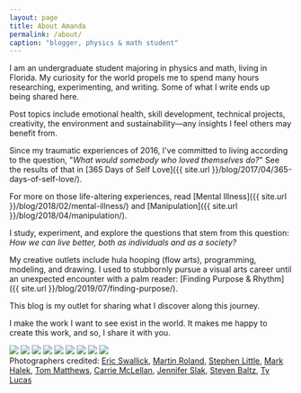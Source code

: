 ```yaml
---
layout: page
title: About Amanda
permalink: /about/
caption: "blogger, physics & math student"
---
```


I am an undergraduate student majoring in physics and math, living in Florida. My curiosity for the world propels me to spend many hours researching, experimenting, and writing. Some of what I write ends up being shared here.

Post topics include emotional health, skill development, technical projects, creativity, the environment and sustainability—any insights I feel others may benefit from.

Since my traumatic experiences of 2016, I've committed to living according to the question, "*What would somebody who loved themselves do?*" See the results of that in [365 Days of Self Love]({{ site.url }}/blog/2017/04/365-days-of-self-love/).

For more on those life-altering experiences, read [Mental Illness]({{ site.url }}/blog/2018/02/mental-illness/) and [Manipulation]({{ site.url }}/blog/2018/04/manipulation/).

I study, experiment, and explore the questions that stem from this question: <em>How we can live better, both as individuals and as a society?</em>

My creative outlets include hula hooping (flow arts), programming, modeling, and drawing. I used to stubbornly pursue a visual arts career until an unexpected encounter with a palm reader: [Finding Purpose & Rhythm]({{ site.url }}/blog/2019/07/finding-purpose/).

This blog is my outlet for sharing what I discover along this journey.

I make the work I want to see exist in the world.
It makes me happy to create this work, and so, I share it with you.

<div class="slides-wrapper">
<img class="mySlides animate-fading" src="../assets/img/me/witch-CarrieMcLellan.jpg">
<img class="mySlides animate-fading" src="../assets/img/me/witch-StevenBaltz.jpg">
<img class="mySlides animate-fading" src="../assets/img/me/witch-Halek2.jpg">
<img class="mySlides animate-fading" src="../assets/img/me/DSC_0426.jpg">
<img class="mySlides animate-fading" src="../assets/img/me/ivory_MarkHalek3.jpg">
<img class="mySlides animate-fading" src="../assets/img/me/Martin2.jpg">
<!-- <img class="mySlides animate-fading" src="../assets/img/me/Millie.jpg"> -->
<!-- <img class="mySlides animate-fading" src="../assets/img/me/flowers.jpg"> -->
<img class="mySlides animate-fading" src="../assets/img/me/hat.jpg">
<!-- <img class="mySlides animate-fading" src="../assets/img/me/Eric-wind.jpg"> -->
<img class="mySlides animate-fading" src="../assets/img/me/TDMatthews.jpg">
<img class="mySlides animate-fading" src="../assets/img/me/bronze_JenniferSlak.jpg">
<figcaption>Photographers credited: <a href="https://www.facebook.com/ericswallick">Eric Swallick</a>, <a href="https://www.facebook.com/marty.roland">Martin Roland</a>, <a href="https://www.facebook.com/stephen.little.3304">Stephen Little</a>, <a href="https://www.facebook.com/mark.halek.1">Mark Halek</a>, <a href="https://www.facebook.com/profile.php?id=100010341669531">Tom Matthews</a>, <a href="https://www.facebook.com/carrie.mclellan.77">Carrie McLellan</a>, <a href="https://www.facebook.com/jennifer.slak">Jennifer Slak</a>, <a href="https://www.facebook.com/steven.baltz">Steven Baltz</a>, <a href="https://www.facebook.com/ty.lucas.90834">Ty Lucas</a></figcaption>
<!-- <a href="https://www.facebook.com/mille.sorger">Millie Sorger</a>-->
</div>

<script src="../assets/js/slideshow.js"></script>
